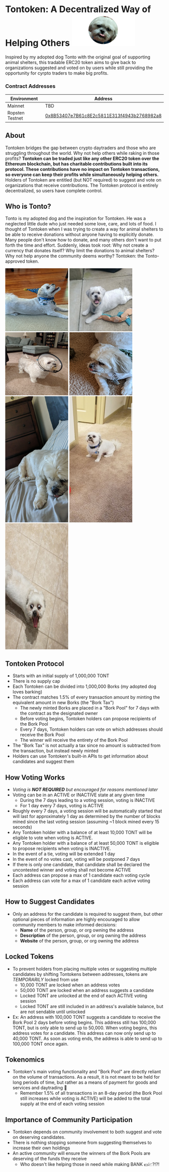 # Tontoken: A Decentralized Way of Helping Others <img src="./images/tontoken.png" alt="Tontoken logo" width="200" height="100">
Inspired by my adopted dog Tonto with the original goal of supporting animal shelters, this tradable ERC20 token aims to give back to organizations suggested and voted on by users while still providing the opportunity for cyrpto traders to make big profits.

### Contract Addresses
| Environment              | Address     |
| -----------              | ----------- |
| Mainnet                  | TBD         |
| Ropsten Testnet          | [0x8B53407e7B61c8E2c5811E313f4943b2768982a8](https://ropsten.etherscan.io/token/0x8B53407e7B61c8E2c5811E313f4943b2768982a8) |

## About
Tontoken bridges the gap between crypto daytraders and those who are struggling throughout the world. Why not help others while raking in those profits? __Tontoken can be traded just like any other ERC20 token over the Ethereum blockchain, but has charitable contributions built into its protocol. These contributions have no impact on Tontoken transactions, so everyone can keep their profits while simultaneously helping others.__ Holders of Tontoken are entitled (but NOT required) to suggest and vote on organizations that receive contributions. The Tontoken protocol is entirely decentralized, so users have complete control.

## Who is Tonto?
Tonto is my adopted dog and the inspiration for Tontoken. He was a neglected little dude who just needed some love, care, and lots of food. I thought of Tontoken when I was trying to create a way for animal shelters to be able to receive donations without anyone having to explicitly donate. Many people don't know how to donate, and many others don't want to put forth the time and effort. Suddenly, ideas took root: Why not create a currency that donates itself? Why limit the donations to animal shelters? Why not help anyone the community deems worthy? Tontoken: the Tonto-approved token.

<div style="display: inline-block;">
   <img src="./images/tonto_birthday.png" alt="Tonto's birthday party" width="200" height="200">
   <img src="./images/playful_tonto.png" alt="Tonto in a playful mood" width="200" height="200">
   <img src="./images/cone_of_shame_tonto.png" alt="Tonto in the cone of shame" width="200" height="200">
   <img src="./images/furry_tonto.png" alt="Furry Tonto" width="200" height="200">
   <img src="./images/sleepy_tonto.png" alt="Tonto sleeping on the bed" width="200" height="400">
   <img src="./images/patient_tonto.jpg" alt="Tonto sitting and waiting" width="200" height="400">
   <img src="./images/tonto_bad_timing.jpg" alt="Tonto caught mid-sneeze" width="200" height="400">
</div>

## Tontoken Protocol
* Starts with an initial supply of 1,000,000 TONT
* There is no supply cap
* Each Tontoken can be divided into 1,000,000 Borks (my adopted dog loves barking)
* The contract matches 1.5% of every transaction amount by minting the equivalent amount in new Borks (the "Bork Tax")
    * The newly minted Borks are placed in a "Bork Pool" for 7 days with the contract as the designated owner
    * Before voting begins, Tontoken holders can propose recipients of the Bork Pool
    * Every 7 days, Tontoken holders can vote on which addresses should receive the Bork Pool
    * The winner will receive the entirety of the Bork Pool
* The "Bork Tax" is not actually a tax since no amount is subtracted from the transaction, but instead newly minted
* Holders can use Tontoken's built-in APIs to get information about candidates and suggest them

## How Voting Works
* _Voting is __NOT REQUIRED__ but encouraged for reasons mentioned later_
* Voting can be in an ACTIVE or INACTIVE state at any given time
    * During the 7 days leading to a voting session, voting is INACTIVE
    * For 1 day every 7 days, voting is ACTIVE
* Roughly every 7 days, a voting session will be automatically started that will last for approximately 1 day as determined by the number of blocks mined since the last voting session (assuming ~1 block mined every 15 seconds)
* Any Tontoken holder with a balance of at least 10,000 TONT will be eligible to vote when voting is ACTIVE.
* Any Tontoken holder with a balance of at least 50,000 TONT is eligible to propose recipients when voting is INACTIVE.
* In the event of a tie, voting will be extended 1 day
* In the event of no votes cast, voting will be postponed 7 days
* If there is only one candidate, that candidate shall be declared the uncontested winner and voting shall not become ACTIVE
* Each address can propose a max of 1 candidate each voting cycle
* Each address can vote for a max of 1 candidate each active voting session

## How to Suggest Candidates
* Only an address for the candidate is required to suggest them, but other optional pieces of information are highly encouraged to allow community members to make informed decisions:
    * __Name__ of the person, group, or org owning the address
    * __Description__ of the person, group, or org owning the address
    * __Website__ of the person, group, or org owning the address

## Locked Tokens
* To prevent holders from placing multiple votes or suggesting multiple candidates by shifting Tontokens between addresses, tokens are _TEMPORARILY_ locked from use
    * 10,000 TONT are locked when an address votes
    * 50,000 TONT are locked when an address suggests a candidate
    * Locked TONT are unlocked at the end of each ACTIVE voting session
    * Locked TONT are still included in an address's available balance, but are not sendable until unlocked
* Ex: An address with 100,000 TONT suggests a candidate to receive the Bork Pool 2 days before voting begins. This address still has 100,000 TONT, but is only able to send up to 50,000. When voting begins, this address votes for a candidate. This address can now only send up to 40,000 TONT. As soon as voting ends, the address is able to send up to 100,000 TONT once again.

## Tokenomics
* Tontoken's main voting functionality and "Bork Pool" are directly reliant on the volume of transactions. As a result, it is not meant to be held for long periods of time, but rather as a means of payment for goods and services and daytrading :rainbow:
    * Remember 1.5% of all transactions in an 8-day period (the Bork Pool still increases while voting is ACTIVE) will be added to the total supply at the end of each voting session

## Importance of Community Participation
* Tontoken depends on community involvement to both suggest and vote on deserving candidates.
* There is nothing stopping someone from suggesting themselves to increase their own holdings
* An active community will ensure the winners of the Bork Pools are deserving of the funds they receive
    * Who doesn't like helping those in need while making BANK :dollar::chart:?!?!
